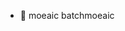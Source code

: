 - 👋 moeaic batchmoeaic 

<!---
EdwardKung2021/EdwardKung2021 is a ✨ special ✨ repository because its `README.md` (this file) appears on your GitHub profile.
You can click the Preview link to take a look at your changes.
--->
